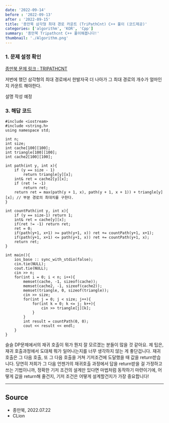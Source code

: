 ```yaml
---
date: '2022-09-14'
before : '2022-09-13'
after : '2022-09-15'
title: '종만북 삼각형 최대 경로 카운트 (TriPathCnt) C++ 풀이 (코드제공)'
categories: ['algorithm', 'KOR', 'Cpp']
summary: '종만북 Tripathcnt C++ 풀이해봅니다!'
thumbnail: './Algorithm.png'
---
```


### 1. 문제 설정 확인

[종만북 문제 링크 : TRIPATHCNT](<https://algospot.com/judge/problem/read/TRIPATHCNT>)

저번에 했던 삼각형의 최대 경로에서 한발자국 더 나아가 그 최대 경로의 개수가 얼마인지 카운트 해야한다.


설명 작성 예정 

### 3. 해답 코드

```
#include <iostream>
#include <string.h>
using namespace std;

int n;
int size;
int cache[100][100];
int triangle[100][100];
int cache2[100][100];

int path(int y, int x){
    if (y == size - 1)
        return triangle[y][x];
    int& ret = cache2[y][x];
    if (ret != -1)
        return ret;
    return ret = max(path(y + 1, x), path(y + 1, x + 1)) + triangle[y][x]; // 부분 경로의 최대치를 구한다.
}

int countPath(int y, int x){
    if (y == size-1) return 1;
    int& ret = cache[y][x];
    if(ret != -1) return ret;
    ret = 0;
    if(path(y+1, x+1) >= path(y+1, x)) ret += countPath(y+1, x+1);
    if(path(y+1, x+1) <= path(y+1, x)) ret += countPath(y+1, x);
    return ret;
}

int main(){
    ios_base :: sync_with_stdio(false);
    cin.tie(NULL);
    cout.tie(NULL);
    cin >> n;
    for(int i = 0; i < n; i++){
        memset(cache, -1, sizeof(cache));
        memset(cache2, -1, sizeof(cache2));
        memset(triangle, 0, sizeof(triangle));
        cin >> size;
        for(int j = 0; j < size; j++){
            for(int k = 0; k <= j; k++){
                cin >> triangle[j][k];
            }
        }
        int result = countPath(0, 0);
        cout << result << endl;
    }
}
```

슬슬 DP문제에서의 재귀 호출이 뭐가 뭔지 잘 모르겠는 분들이 많을 것 같아요. 제 팁은, 재귀 호출과정에서 도대체 뭐가 일어나는지를
너무 생각하지 않는 게 좋단겁니다. 재귀 호출은 그 다음 호출, 또 그 다음 호출을 거쳐 기저조건에 도달했을 때 값을 return받습니다. 
당연히 저희가 그 다음 언젠가의 재귀호출 과정에서 답을 return받을 걸 가정하고 쓰는 기법이니까, 정확한 기저 조건의 설계만 있다면 마법처럼
동작하기 마련이기에, 어떻게 값을 return해 줄건지, 기저 조건은 어떻게 설계할건지가 가장 중요합니다!

--- 

## Source

- 종만북, 2022.07.22
- CLion
